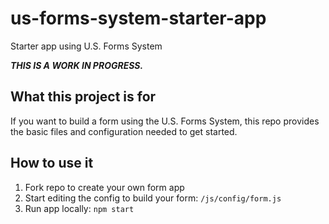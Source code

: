# us-forms-system-starter-app
Starter app using U.S. Forms System

***THIS IS A WORK IN PROGRESS.***

## What this project is for
If you want to build a form using the U.S. Forms System, this repo provides the basic files and configuration needed to get started.

## How to use it
1. Fork repo to create your own form app
2. Start editing the config to build your form: `/js/config/form.js`
3. Run app locally: `npm start`
